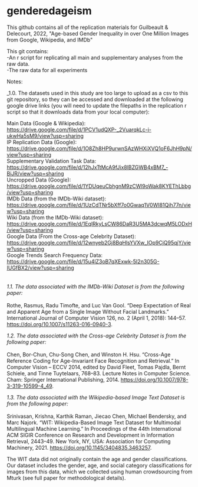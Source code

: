 # genderedageism

This github contains all of the replication materials for Guilbeault & Delecourt, 2022, "Age-based Gender Inequality in over One Million Images from Google, Wikipedia, and IMDb"

This git contains: <br>
-An r script for replicating all main and supplementary analyses from the raw data. <br>
-The raw data for all experiments<br>

Notes: 
<br>

_1.0. The datasets used in this study are too large to upload as a csv to this git repository, so they can be accessed and downloaded at the following google drive links (you will need to update the filepaths in the replication r script so that it downloads data from your local computer): <br>

Main Data (Google & Wikipedia): https://drive.google.com/file/d/1PCV1udQXP-_2VuarqkLc-i-ukwHa5sM9/view?usp=sharing<br>
IP Replication Data (Google): https://drive.google.com/file/d/1O8Zh8HP9urwnSAzWHXiXVQ1oF6JhH9pN/view?usp=sharing <br>
Supplementary Validation Task Data: https://drive.google.com/file/d/12hJxTtMcA9fJix8lBZGWB4xBM7_-BiJR/view?usp=sharing <br>
Uncropped Data (Google): https://drive.google.com/file/d/1YDUqeuCbhgnM9zCWl9oWak8KYEThLbbg/view?usp=sharing <br>
IMDb Data (from the IMDb-Wiki dataset): 
https://drive.google.com/file/d/1UzCdTNr5bXff7o0Gwaq1V0WI81Qih77n/view?usp=sharing <br>
Wiki Data (from the IMDb-Wiki dataset): 
https://drive.google.com/file/d/1EqlRkyLsCW86DaR3U5MA3dcwqM5LODxH/view?usp=sharing <br>
Google Data (From the Cross-age Celebrity Dataset): https://drive.google.com/file/d/12wnyeb2Gj8BqHlsYVXw_IOp9CjQ95qjY/view?usp=sharing <br>
Google Trends Search Frequency Data: https://drive.google.com/file/d/15u4lZ3oB7qXExwk-5I2n305G-IUGfBX2/view?usp=sharing <br>
 <br>
<br>
_1.1. The data associated with the IMDb-Wiki Dataset is from the following paper:_ <br>
<br>
Rothe, Rasmus, Radu Timofte, and Luc Van Gool. “Deep Expectation of Real and Apparent Age from a Single Image Without Facial Landmarks.” International Journal of Computer Vision 126, no. 2 (April 1, 2018): 144–57. https://doi.org/10.1007/s11263-016-0940-3.
<br>

_1.2. The data associated with the Cross-age Celebrity Dataset is from the following paper:_ <br>
<br>
Chen, Bor-Chun, Chu-Song Chen, and Winston H. Hsu. “Cross-Age Reference Coding for Age-Invariant Face Recognition and Retrieval.” In Computer Vision – ECCV 2014, edited by David Fleet, Tomas Pajdla, Bernt Schiele, and Tinne Tuytelaars, 768–83. Lecture Notes in Computer Science. Cham: Springer International Publishing, 2014. https://doi.org/10.1007/978-3-319-10599-4_49.
<br>

_1.3. The data associated with the Wikipedia-based Image Text Dataset is from the following paper:_ <br>
<br>
Srinivasan, Krishna, Karthik Raman, Jiecao Chen, Michael Bendersky, and Marc Najork. “WIT: Wikipedia-Based Image Text Dataset for Multimodal Multilingual Machine Learning.” In Proceedings of the 44th International ACM SIGIR Conference on Research and Development in Information Retrieval, 2443–49. New York, NY, USA: Association for Computing Machinery, 2021. https://doi.org/10.1145/3404835.3463257.
<br>

The WIT data did not originally contain the age and gender classifications. Our dataset includes the gender, age, and social category classifications for images from this data, which we collected using human crowdsourcing from Mturk (see full paper for methodological details). 
